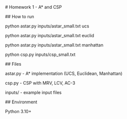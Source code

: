 \# Homework 1 - A\* and CSP



\## How to run

python astar.py inputs/astar\_small.txt ucs

python astar.py inputs/astar\_small.txt euclid

python astar.py inputs/astar\_small.txt manhattan

python csp.py inputs/csp\_small.txt



\## Files

astar.py - A\* implementation (UCS, Euclidean, Manhattan)

csp.py   - CSP with MRV, LCV, AC-3

inputs/  - example input files



\## Environment

Python 3.10+



